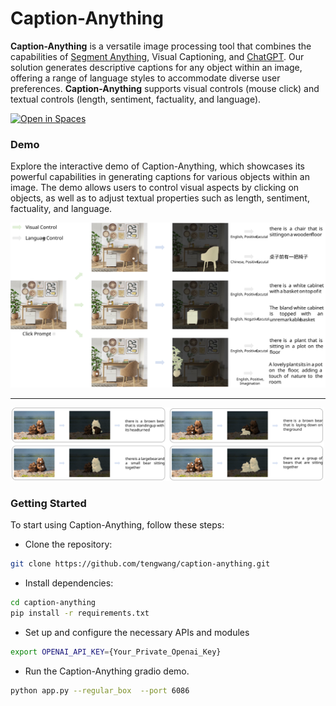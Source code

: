 # Caption-Anything
<!-- ![](./Image/title.svg) -->
**Caption-Anything** is a versatile image processing tool that combines the capabilities of [Segment Anything](https://github.com/facebookresearch/segment-anything), Visual Captioning, and [ChatGPT](https://openai.com/blog/chatgpt). Our solution generates descriptive captions for any object within an image, offering a range of language styles to accommodate diverse user preferences. **Caption-Anything** supports visual controls (mouse click) and textual controls (length, sentiment, factuality, and language).

<a src="https://img.shields.io/badge/%F0%9F%A4%97-Open%20in%20Spaces-blue" href="https://huggingface.co/spaces/wybertwang/Caption-Anything">
    <img src="https://img.shields.io/badge/%F0%9F%A4%97-Open%20in%20Spaces-blue" alt="Open in Spaces">
</a>
<!-- <a src="https://colab.research.google.com/assets/colab-badge.svg" href="">
    <img src="https://colab.research.google.com/assets/colab-badge.svg" alt="Open in Colab">
</a> -->

### Demo
Explore the interactive demo of Caption-Anything, which showcases its powerful capabilities in generating captions for various objects within an image. The demo allows users to control visual aspects by clicking on objects, as well as to adjust textual properties such as length, sentiment, factuality, and language.
<div align=left>
<img src="./Image/demo1.svg" width="800" />
</div>

---

<div align=center>
<img src="./Image/demo2.svg" width="500" />
</div>

### Getting Started

To start using Caption-Anything, follow these steps:
* Clone the repository:
```bash
git clone https://github.com/tengwang/caption-anything.git
```
* Install dependencies:
```bash
cd caption-anything
pip install -r requirements.txt
```
* Set up and configure the necessary APIs and modules
```bash
export OPENAI_API_KEY={Your_Private_Openai_Key}
```
* Run the Caption-Anything gradio demo.
```bash
python app.py --regular_box  --port 6086
```


